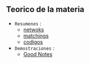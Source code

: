 ## Teorico de la materia

- `Resumenes` :
    - [netwoks](networks.pdf)
    - [matchings](matchings.pdf)
    - [codigos](codigos.pdf)
- `Demostraciones` : 
    - [Good Notes](https://1drv.ms/o/s!ApKQLhL8o1iQfZL8n7n0jj1Xx7E)